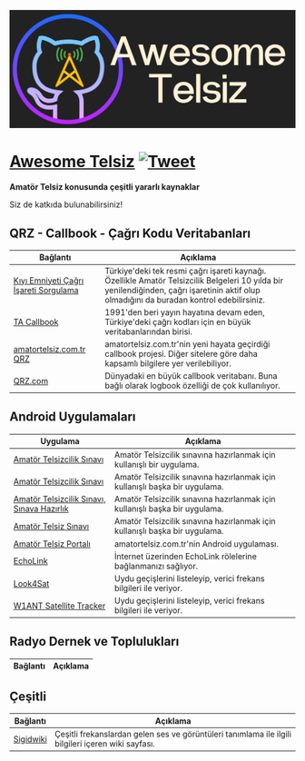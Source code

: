 ![Awesome Telsiz](awesome_telsiz.png)

# [Awesome Telsiz](https://github.com/bcanata/awesome-telsiz) [![Tweet](https://img.shields.io/twitter/url/http/shields.io.svg?style=social)](https://twitter.com/intent/tweet?url=https%3A%2F%2Fgithub.com%2Fbcanata%2Fawesome-telsiz&via=bugrahoca&text=Awesome-Telsiz&hashtags=ta1anw)

**Amatör Telsiz konusunda çeşitli yararlı kaynaklar**

Siz de katkıda bulunabilirsiniz!

## QRZ - Callbook - Çağrı Kodu Veritabanları

Bağlantı | Açıklama
---- | ----
[Kıyı Emniyeti Çağrı İşareti Sorgulama](http://www.kiyiemniyeti.gov.tr/ehizmetler/telsiz_cagri_isareti_sorgula) 			| Türkiye'deki tek resmi çağrı işareti kaynağı. Özellikle Amatör Telsizcilik Belgeleri 10 yılda bir yenilendiğinden, çağrı işaretinin aktif olup olmadığını da buradan kontrol edebilirsiniz.
[TA Callbook](http://www.tacallbook.org/call.shtml) 			| 1991'den beri yayın hayatına devam eden, Türkiye'deki çağrı kodları için en büyük veritabanlarından birisi.
[amatortelsiz.com.tr QRZ](https://qrz.amatortelsiz.com.tr/) 			| amatortelsiz.com.tr'nin yeni hayata geçirdiği callbook projesi. Diğer sitelere göre daha kapsamlı bilgilere yer verilebiliyor.
[QRZ.com](https://www.qrz.com/) 			| Dünyadaki en büyük callbook veritabanı. Buna bağlı olarak logbook özelliği de çok kullanılıyor.

## Android Uygulamaları

Uygulama | Açıklama
---- | ----
[Amatör Telsizcilik Sınavı](https://play.google.com/store/apps/details?id=ist.nitrogen.amatortelsizcilik) 			| Amatör Telsizcilik sınavına hazırlanmak için kullanışlı bir uygulama.
[Amatör Telsizcilik Sınavı](https://play.google.com/store/apps/details?id=com.baybar.amatortelsiz) 			| Amatör Telsizcilik sınavına hazırlanmak için kullanışlı başka bir uygulama.
[Amatör Telsizcilik Sınavı, Sınava Hazırlık](https://play.google.com/store/apps/details?id=com.inomob.amatortelsizcilik) 			| Amatör Telsizcilik sınavına hazırlanmak için kullanışlı başka bir uygulama.
[Amatör Telsiz Sınavı](https://play.google.com/store/apps/details?id=com.amatortelsiz.sinavi) 			| Amatör Telsizcilik sınavına hazırlanmak için kullanışlı başka bir uygulama.
[Amatör Telsiz Portalı](https://play.google.com/store/apps/details?id=com.efelerteknoloji.hamradio) 			| amatortelsiz.com.tr'nin Android uygulaması.
[EchoLink](https://play.google.com/store/apps/details?id=org.echolink.android) 			| İnternet üzerinden EchoLink rölelerine bağlanmanızı sağlıyor.
[Look4Sat](https://play.google.com/store/apps/details?id=com.rtbishop.look4sat&hl=en_US&gl=US) 			| Uydu geçişlerini listeleyip, verici frekans bilgileri ile veriyor.
[W1ANT Satellite Tracker](https://play.google.com/store/apps/details?id=com.coolprimes.sattrack) 			| Uydu geçişlerini listeleyip, verici frekans bilgileri ile veriyor.

## Radyo Dernek ve Toplulukları
Bağlantı | Açıklama
---- | ----


## Çeşitli
Bağlantı | Açıklama
---- | ----
[Sigidwiki](https://www.sigidwiki.com/)  			| Çeşitli frekanslardan gelen ses ve görüntüleri tanımlama ile ilgili bilgileri içeren wiki sayfası.




